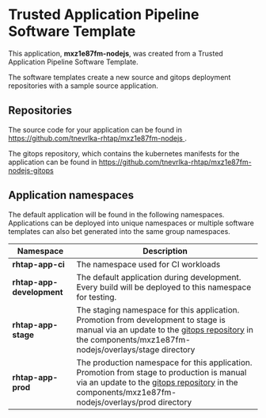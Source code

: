 # Trusted Application Pipeline Software Template

This application, **mxz1e87fm-nodejs**, was created from a Trusted Application Pipeline Software Template.

The software templates create a new source and gitops deployment repositories with a sample source application. 

## Repositories

The source code for your application can be found in [https://github.com/tnevrlka-rhtap/mxz1e87fm-nodejs ](https://github.com/tnevrlka-rhtap/mxz1e87fm-nodejs ).
 
The gitops repository, which contains the kubernetes manifests for the application can be found in 
[https://github.com/tnevrlka-rhtap/mxz1e87fm-nodejs-gitops ](https://github.com/tnevrlka-rhtap/mxz1e87fm-nodejs-gitops ) 

## Application namespaces 

The default application will be found in the following namespaces. Applications can be deployed into unique namespaces or multiple software templates can also bet generated into the same group namespaces.  

|  Namespace   |  Description   |  
| -------- | -------- |
| **rhtap-app-ci** | The namespace used for CI workloads |
| **rhtap-app-development** | The default application during development. Every build will be deployed to this namespace for testing. |
| **rhtap-app-stage** | The staging namespace for this application. Promotion from development to stage is manual via an update to the [gitops repository](https://github.com/tnevrlka-rhtap/mxz1e87fm-nodejs-gitops ) in the components/mxz1e87fm-nodejs/overlays/stage directory |
| **rhtap-app-prod** | The production namespace for this application. Promotion from stage to production is manual via an update to the [gitops repository](https://github.com/tnevrlka-rhtap/mxz1e87fm-nodejs-gitops ) in the components/mxz1e87fm-nodejs/overlays/prod directory |